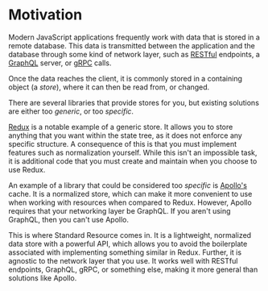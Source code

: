 # Motivation

Modern JavaScript applications frequently work with data that is stored in a remote
database. This data is transmitted between the application and the database through
some kind of network layer, such as [RESTful](https://en.wikipedia.org/wiki/Representational_state_transfer)
endpoints, a [GraphQL](http://graphql.org/) server, or [gRPC](https://grpc.io/) calls.

Once the data reaches the client, it is commonly stored in a containing object
(a _store_), where it can then be read from, or changed.

There are several libraries that provide stores for you, but existing solutions are
either too _generic_, or too _specific_.

[Redux](https://redux.js.org/) is a notable example of a generic store. It allows you to store
anything that you want within the state tree, as it does not enforce any specific structure. A
consequence of this is that you must implement features such as normalization yourself. While
this isn't an impossible task, it is additional code that you must create and maintain when you
choose to use Redux.

An example of a library that could be considered too _specific_ is [Apollo's](https://www.apollographql.com/)
cache. It is a normalized store, which can make it more convenient to use when working with resources
when compared to Redux. However, Apollo requires that your networking layer be GraphQL. If
you aren't using GraphQL, then you can't use Apollo.

This is where Standard Resource comes in. It is a lightweight, normalized data store with a
powerful API, which allows you to avoid the boilerplate associated with implementing something
similar in Redux. Further, it is agnostic to the network layer that you use. It works well
with RESTful endpoints, GraphQL, gRPC, or something else, making it more general than solutions like Apollo.
